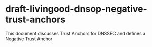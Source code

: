 draft-livingood-dnsop-negative-trust-anchors
============================================

This document discusses Trust Anchors for DNSSEC and defines a Negative Trust Anchor
